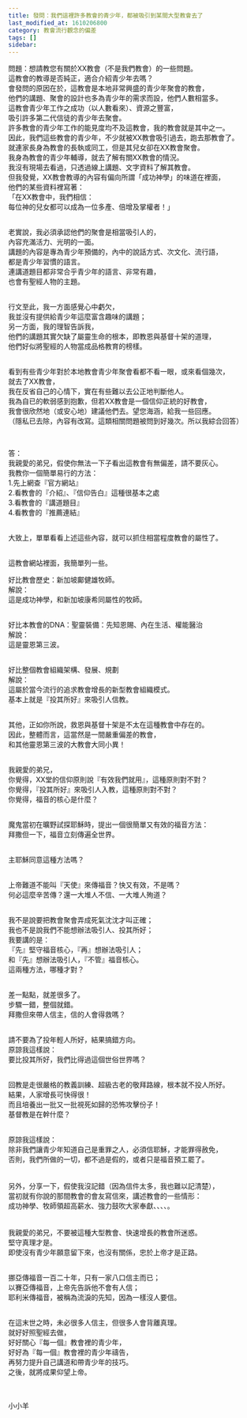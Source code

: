 ```yaml
---
title: 發問：我們這裡許多教會的青少年，都被吸引到某間大型教會去了
last_modified_at: 1610206800
category: 教會流行觀念的偏差
tags: []
sidebar: 
---
```


<p>問題：想請教您有關於XX教會（不是我們教會）的一些問題。<br/>
這教會的教導是否純正，適合介紹青少年去嗎？<br/>
會發問的原因在於，這教會是本地非常興盛的青少年聚會的教會，<br/>
他們的講題、聚會的設計也多為青少年的需求而設，他們人數相當多。<br/>
這教會青少年工作之成功（以人數看來）、資源之豐富，<br/>
吸引許多第二代信徒的青少年去聚會。<br/>
許多教會的青少年工作的能見度均不及這教會，我的教會就是其中之一。<br/>
因此，我們這些教會的青少年，不少就被XX教會吸引過去，跑去那教會了。<br/>
就連家長身為教會的長執或同工，但是其兒女卻在XX教會聚會。<br/>
我身為教會的青少年輔導，就去了解有關XX教會的情況。<br/>
我沒有現場去看過，只透過線上講題、文字資料了解其教會。<br/>
但我發覺，XX教會教導的內容有偏向所謂「成功神學」的味道在裡面，<br/>
他們的某些資料裡寫著：<br/>
「在XX教會中，我們相信：<br/>
每位神的兒女都可以成為一位多產、倍增及掌權者！」</p>
<p><br/>
老實說，我必須承認他們的聚會是相當吸引人的，<br/>
內容充滿活力、光明的一面。<br/>
講題的內容是專為青少年預備的，內中的說話方式、次文化、流行語，<br/>
都是青少年習慣的語言。<br/>
連講道題目都非常合乎青少年的語言、非常有趣，<br/>
也會有聖經人物的主題。</p>
<p><br/>
行文至此，我一方面感覺心中虧欠，<br/>
我並沒有提供給青少年這麼富含趣味的講題；<br/>
另一方面，我的理智告訴我，<br/>
他們的講題其實欠缺了屬靈生命的根本，即教恩與基督十架的道理，<br/>
他們好似將聖經的人物當成品格教育的榜樣。</p>
<p><br/>
看到有些青少年對於本地教會青少年聚會看都不看一眼，或來看個幾次，<br/>
就去了XX教會，<br/>
我在反省自己的心情下，實在有些難以去公正地判斷他人。<br/>
我為自已的軟弱感到抱歉，但若XX教會是一個信仰正統的好教會，<br/>
我會很欣然地（或安心地）建議他們去。望您海涵，給我一些回應。<br/>
（隱私已去除，內容有改寫。這類相關問題被問到好幾次。所以我綜合回答）</p>
<p> </p>
<p>答：<br/>
我親愛的弟兄，假使你無法一下子看出這教會有無偏差，請不要灰心。<br/>
我教你一個簡單易行的方法：<br/>
1.先上網查『官方網站』<br/>
2.看教會的『介紹』、『信仰告白』這種很基本之處<br/>
3.看教會的『講道題目』<br/>
4.看教會的『推薦連結』</p>
<p><br/>
大致上，單單看看上述這些內容，就可以抓住相當程度教會的屬性了。</p>
<p><br/>
這教會網站裡面，我簡單列一些。</p>
<p>好比教會歷史：新加坡鄺健雄牧師。<br/>
解說：<br/>
這是成功神學，和新加坡康希同屬性的牧師。</p>
<p><br/>
好比本教會的DNA：聖靈裝備：先知恩賜、內在生活、權能醫治<br/>
解說：<br/>
這是靈恩第三波。</p>
<p><br/>
好比整個教會組織架構、發展、規劃<br/>
解說：<br/>
這屬於當今流行的追求教會增長的新型教會組織模式。<br/>
基本上就是『投其所好』來吸引人信教。</p>
<p><br/>
其他，正如你所說，救恩與基督十架是不太在這種教會中存在的。<br/>
因此，整體而言，這當然是一間嚴重偏差的教會，<br/>
和其他靈恩第三波的大教會大同小異！</p>
<p><br/>
我親愛的弟兄，<br/>
你覺得，XX堂的信仰原則說『有效我們就用』，這種原則對不對？<br/>
你覺得，『投其所好』來吸引人入教，這種原則對不對？<br/>
你覺得，福音的核心是什麼？</p>
<p><br/>
魔鬼當初在曠野試探耶穌時，提出一個很簡單又有效的福音方法：<br/>
拜撒但一下，福音立刻傳遍全世界。</p>
<p><br/>
主耶穌同意這種方法嗎？</p>
<p><br/>
上帝難道不能叫『天使』來傳福音？快又有效，不是嗎？<br/>
何必這麼辛苦傳？還一大堆人不信、一大堆人殉道？</p>
<p><br/>
我不是說要把教會聚會弄成死氣沈沈才叫正確；<br/>
我也不是說我們不能想辦法吸引人、投其所好；<br/>
我要講的是：<br/>
『先』堅守福音核心，『再』想辦法吸引人；<br/>
和『先』想辦法吸引人，『不管』福音核心。<br/>
這兩種方法，哪種才對？<br/>
 </p>
<p>差一點點，就差很多了。<br/>
步驟一錯，整個就錯。<br/>
拜撒但來帶人信主，信的人會得救嗎？<br/>
 </p>
<p>請不要為了投年輕人所好，結果搞錯方向。<br/>
原諒我這樣說：<br/>
要比投其所好，我們比得過這個世俗世界嗎？<br/>
 </p>
<p>回教是走很嚴格的教義訓練、超級古老的敬拜路線，根本就不投人所好。<br/>
結果，人家增長可快得很！<br/>
而且培養出一批又一批視死如歸的恐怖攻擊份子！<br/>
基督教是在幹什麼？<br/>
 </p>
<p>原諒我這樣說：<br/>
除非我們讓青少年知道自己是重罪之人，必須信耶穌，才能罪得赦免，<br/>
否則，我們所做的一切，都不過是假的，或者只是福音預工罷了。<br/>
 <br/>
 <br/>
另外，分享一下，假使我沒記錯（因為信件太多，我也難以記清楚），<br/>
當初就有你說的那間教會的會友寫信來，講述教會的一些情形：<br/>
成功神學、牧師領超高薪水、強力鼓吹大家奉獻、、、、。<br/>
 <br/>
 <br/>
我親愛的弟兄，不要被這種大型教會、快速增長的教會所迷惑。<br/>
堅守真理才是。<br/>
即使沒有青少年願意留下來，也沒有關係，忠於上帝才是正路。<br/>
 </p>
<p>挪亞傳福音一百二十年，只有一家八口信主而已；<br/>
以賽亞傳福音，上帝先告訴他不會有人信；<br/>
耶利米傳福音，被稱為流淚的先知，因為一樣沒人要信。<br/>
 </p>
<p>在這末世之時，未必很多人信主，但很多人會背離真理。<br/>
就好好照聖經去做，<br/>
好好關心『每一個』教會裡的青少年，<br/>
好好為『每一個』教會裡的青少年禱告，<br/>
再努力提升自己講道和帶青少年的技巧。<br/>
之後，就將成果仰望上帝。<br/>
 <br/>
 </p>
<p>小小羊</p>
